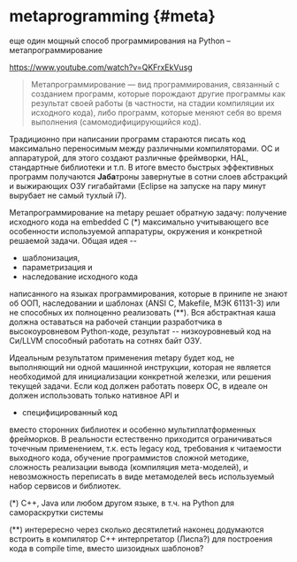 # metaprogramming {#meta}

еще один мощный способ программирования на Python – метапрограммирование

https://www.youtube.com/watch?v=QKFrxEkVusg

> Метапрограммирование — вид программирования, связанный с созданием программ,
> которые порождают другие программы как результат своей работы (в частности,
> на стадии компиляции их исходного кода), либо программ, которые меняют себя
> во время выполнения (самомодифицирующийся код).

Традиционно при написании программ стараются писать код максимально переносимым
между различными компиляторами. ОС и аппаратурой, для этого создают различные 
фреймворки, HAL, стандартные библиотеки и т.п. В итоге вместо быстрых эффективных 
программ получаются **Jаба**троны завернутые в сотни слоев абстракций и выжирающих
ОЗУ гигабайтами (Eclipse на запуске на пару минут вырубает не самый тухлый i7).

Метапрограммирование на metapy решает обратную задачу: получение исходного кода
на embedded C (*) максимально учитывающего все особенности используемой
аппаратуры, окружения и конкретной решаемой задачи. Общая идея -- 
* шаблонизация, 
* параметризация и 
* наследование исходного кода

написанного на языках программирования,
которые в принипе не знают об ООП, наследовании и шаблонах (ANSI C, Makefile,
МЭК 61131-3) или не способных их полноценно реализовать (**). Вся абстрактная
каша должна оставаться на рабочей станции разработчика в высокоуровневом
Python-коде, результат -- низкоуровневый код на Си/LLVM способный работать на
сотнях байт ОЗУ.

Идеальным результатом применения metapy будет код, не выполняющий ни одной машинной
инструкции, которая не является необходимой для инициализации конкретной железки,
или решения текущей задачи. Если код должен работать поверх ОС, в идеале он
должен использовать только нативное API и 
* специфицированный код

вместо сторонних библиотек и особенно мультиплатформенных фрейморков. В реальности
естественно приходится ограничиваться точечным применением, т.к. есть legacy код,
требования к читаемости выходного кода, обучение программистов сложной методике, 
сложность реализации вывода (компиляция мета-моделей), и невозможность переписать
в виде метамоделей весь используемый набор сервисов и библиотек.

(*) C++, Java или любом другом языке, в т.ч. на Python для самораскрутки системы

(**) интерересно через сколько десятилетий наконец додумаются встроить в
компилятор C++ интерпретатор (Лиспа?) для построения кода в compile time, вместо 
шизоидных шаблонов?
